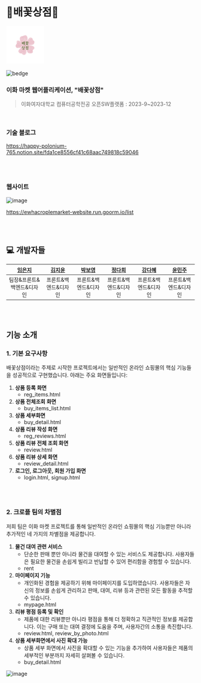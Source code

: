 # 🌸배꽃상점🌸

<img src="https://github.com/open-crople/application/blob/main/images/logo_fin.png" width="20%" height="20%">

![bedge](https://img.shields.io/badge/version-1.1.0-143e68)

### <b>이화 마켓 웹어플리케이션, "배꽃상점"</b>

> 이화여자대학교 컴퓨터공학전공 오픈SW플랫폼 : 2023-9~2023-12

<br>

### 기술 블로그

https://happy-polonium-765.notion.site/fda1ce8556cf41c68aac749818c59046

<br>
<br>

### 웹사이트

![image](https://github.com/open-crople/application/assets/100745018/e367f83b-0f01-4633-9396-99af741d1aee)

https://ewhacroplemarket-website.run.goorm.io/list

<br>
<br>

## 💻 개발자들

|**[임은지](https://github.com/mengzii)**|**[김지윤](https://github.com/nuoyeej)**|**[박보영](https://github.com/bboyeong)**|**[정다희](https://github.com/da2mon)**|**[강다혜](https://github.com/Dahye-Kang)**|**[윤민주](https://github.com/mjyuung)**|
| :----------------------------------------: | :-----------------------------------------: | :-------------------------------------------: | :-------------------------------------------: | :-------------------------------------------: | :-------------------------------------------: |
|          팀장&프론트&백엔드&디자인       |         프론트&백엔드&디자인        |         프론트&백엔드&디자인       |         프론트&백엔드&디자인       |         프론트&백엔드&디자인       |         프론트&백엔드&디자인       |

<br>
<br>

## 기능 소개

### 1. 기본 요구사항

배꽃상점이라는 주제로 시작한 프로젝트에서는 일반적인 온라인 쇼핑몰의 핵심 기능들을 성공적으로 구현했습니다. 아래는 주요 화면들입니다:

1. **상품 등록 화면** 
    -  reg_items.html
2. **상품 전체조회 화면**  
    -  buy_items_list.html
3. **상품 세부화면**  
    -  buy_detail.html
4. **상품 리뷰 작성 화면**  
    -  reg_reviews.html
5. **상품 리뷰 전체 조회 화면** 
    -  review.html
6. **상품 리뷰 상세 화면** 
    -  review_detail.html
7. **로그인, 로그아웃, 회원 가입 화면** 
    -  login.html, signup.html
<br>
<br>


### 2. 크로플 팀의 차별점

저희 팀은 이화 마켓 프로젝트를 통해 일반적인 온라인 쇼핑몰의 핵심 기능뿐만 아니라 추가적인 네 가지의 차별점을 제공합니다.

1. **물건 대여 관련 서비스** 
    - 단순한 판매 뿐만 아니라 물건을 대여할 수 있는 서비스도 제공합니다. 사용자들은 필요한 물건을 손쉽게 빌리고 반납할 수 있어 편리함을 경험할 수 있습니다.
    - rent
2. **마이페이지 기능**  
    - 개인화된 경험을 제공하기 위해 마이페이지를 도입하였습니다. 사용자들은 자신의 정보를 손쉽게 관리하고 판매, 대여, 리뷰 등과 관련된 모든 활동을 추적할 수 있습니다.
    - mypage.html
3. **리뷰 평점 등록 및 확인**
    - 제품에 대한 리뷰뿐만 아니라 평점을 통해 더 정확하고 직관적인 정보를 제공합니다. 이는 구매 또는 대여 결정에 도움을 주며, 사용자간의 소통을 촉진합니다.
    - review.html, review_by_photo.html
4. **상품 세부화면에서 사진 확대 가능**
    - 상품 세부 화면에서 사진을 확대할 수 있는 기능을 추가하여 사용자들은 제품의 세부적인 부분까지 자세히 살펴볼 수 있습니다.
    - buy_detail.html
  

![image](https://github.com/open-crople/application/assets/100745018/ae976507-1808-4665-b404-189ef97478d2)

